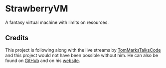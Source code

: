 # StrawberryVM

A fantasy virtual machine with limits on resources.

## Credits
This project is following along with the live streams by [TomMarksTalksCode](https://www.youtube.com/@TomMarksTalksCode) and this project would not have been possible without him. He can also be found on [GitHub](https://github.com/phy1um) and on his [website](https://coding.tommarks.xyz/).
